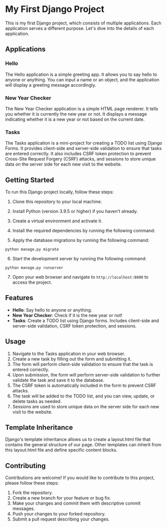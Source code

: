 # My First Django Project

This is my first Django project, which consists of multiple applications. Each application serves a different purpose. Let's dive into the details of each application.

## Applications

### Hello

The Hello application is a simple greeting app. It allows you to say hello to anyone or anything. You can input a name or an object, and the application will display a greeting message accordingly.

### New Year Checker

The New Year Checker application is a simple HTML page renderer. It tells you whether it is currently the new year or not. It displays a message indicating whether it is a new year or not based on the current date.

### Tasks

The Tasks application is a mini-project for creating a TODO list using Django Forms. It provides client-side and server-side validation to ensure that tasks are entered correctly. It also includes CSRF token protection to prevent Cross-Site Request Forgery (CSRF) attacks, and sessions to store unique data on the server side for each new visit to the website.

## Getting Started

To run this Django project locally, follow these steps:

1. Clone this repository to your local machine.
2. Install Python (version 3.9.5 or higher) if you haven't already.
3. Create a virtual environment and activate it.
4. Install the required dependencies by running the following command:

5. Apply the database migrations by running the following command:
```
python manage.py migrate
````
6. Start the development server by running the following command:
````
python manage.py runserver
````
7. Open your web browser and navigate to `http://localhost:8000` to access the project.

## Features

- **Hello**: Say hello to anyone or anything.
- **New Year Checker**: Check if it is the new year or not!
- **Tasks**: Create a TODO list using Django forms. Includes client-side and server-side validation, CSRF token protection, and sessions.

## Usage

1. Navigate to the Tasks application in your web browser.
2. Create a new task by filling out the form and submitting it.
3. The form will perform client-side validation to ensure that the task is entered correctly.
4. Upon submission, the form will perform server-side validation to further validate the task and save it to the database.
5. The CSRF token is automatically included in the form to prevent CSRF attacks.
6. The task will be added to the TODO list, and you can view, update, or delete tasks as needed.
7. Sessions are used to store unique data on the server side for each new visit to the website.

## Template Inheritance

Django's template inheritance allows us to create a layout.html file that contains the general structure of our page. Other templates can inherit from this layout.html file and define specific content blocks.

## Contributing

Contributions are welcome! If you would like to contribute to this project, please follow these steps:

1. Fork the repository.
2. Create a new branch for your feature or bug fix.
3. Make your changes and commit them with descriptive commit messages.
4. Push your changes to your forked repository.
5. Submit a pull request describing your changes.
